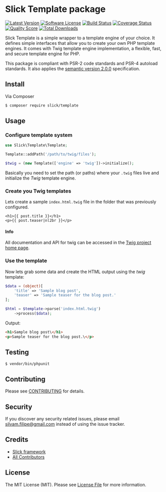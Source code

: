 # Slick Template package

[![Latest Version](https://img.shields.io/github/release/slickframework/template.svg?style=flat-square)](https://github.com/slickframework/template/releases)
[![Software License](https://img.shields.io/badge/license-MIT-brightgreen.svg?style=flat-square)](LICENSE.md)
[![Build Status](https://img.shields.io/travis/slickframework/template/master.svg?style=flat-square)](https://travis-ci.org/slickframework/template)
[![Coverage Status](https://img.shields.io/scrutinizer/coverage/g/slickframework/template/master.svg?style=flat-square)](https://scrutinizer-ci.com/g/slickframework/template/code-structure?branch=master)
[![Quality Score](https://img.shields.io/scrutinizer/g/slickframework/template/master.svg?style=flat-square)](https://scrutinizer-ci.com/g/slickframework/template?branch=master)
[![Total Downloads](https://img.shields.io/packagist/dt/slick/template.svg?style=flat-square)](https://packagist.org/packages/slick/template)

Slick Template is a simple wrapper to a template engine of your choice. It defines
simple interfaces that allow you to create your own PHP template engines.
It comes with Twig template engine implementation, a flexible, fast, and secure
template engine for PHP.

This package is compliant with PSR-2 code standards and PSR-4 autoload standards. It
also applies the [semantic version 2.0.0](http://semver.org) specification.

## Install

Via Composer

``` bash
$ composer require slick/template
```

## Usage

### Configure template system

```php
use Slick\Template\Template;

Template::addPath('/path/to/twig/files');

$twig = (new Template(['engine' => 'twig'])->initialize();
```

Basically you need to set the path (or paths) where your `.twig` files
live and initialize the _Twig_ template engine.

### Create you Twig templates

Lets create a sample `index.html.twig` file in the folder that was
previously configured.

```twig
<h1>{{ post.title }}</h1>
<p>{{ post.teaser|nl2br }}</p>
```
<div class="alert alert-info" role="alert">
    <h4>
        <i class="fa fa-info "></i>
        Info
    </h4>
    
All documentation and API for twig can be accessed in the
<a href="http://twig.sensiolabs.org/">Twig project home page</a>.
</div>

### Use the template

Now lets grab some data and create the HTML output using the _twig_ template:

```php
$data = (object)[
    'title' => 'Sample blog post',
    'teaser' => 'Sample teaser for the blog post.'
];

$html = $template->parse('index.html.twig')
    ->process($data);

```

Output:

```html
<h1>Sample blog post\</h1>
<p>Sample teaser for the blog post.\</p>
```

## Testing

``` bash
$ vendor/bin/phpunit
```

## Contributing

Please see [CONTRIBUTING](CONTRIBUTING.md) for details.

## Security

If you discover any security related issues, please email silvam.filipe@gmail.com instead of using the issue tracker.

## Credits

- [Slick framework](https://github.com/slickframework)
- [All Contributors](https://github.com/slickframework/common/graphs/contributors)

## License

The MIT License (MIT). Please see [License File](LICENSE.md) for more information.

